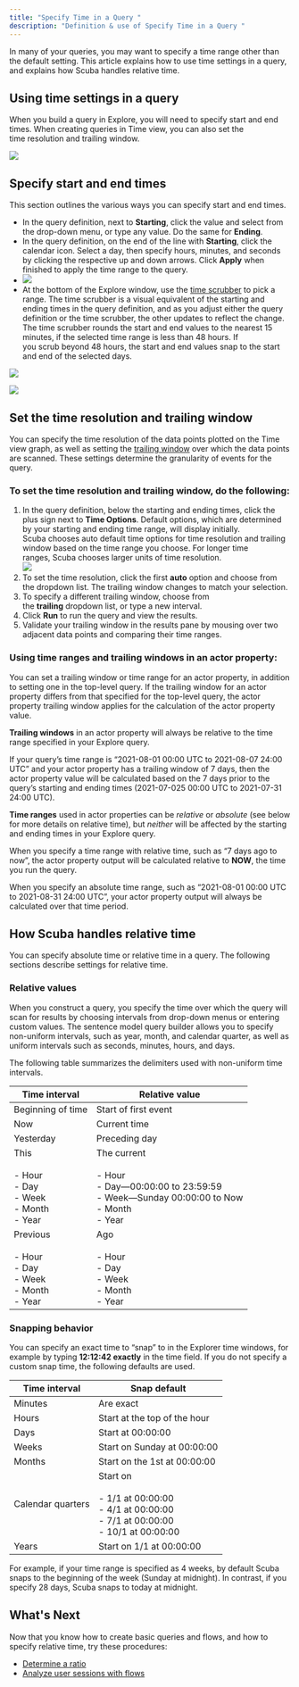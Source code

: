 ```yaml
---
title: "Specify Time in a Query "
description: "Definition & use of Specify Time in a Query "
---
```

In many of your queries, you may want to specify a time range other than the default setting. This article explains how to use time settings in a query, and explains how Scuba handles relative time.

## Using time settings in a query

When you build a query in Explore, you will need to specify start and end times. When creating queries in Time view, you can also set the time resolution and trailing window.

![](./attachments/v5Time.png)

## Specify start and end times

This section outlines the various ways you can specify start and end times.

- In the query definition, next to **Starting**, click the value and select from the drop-down menu, or type any value. Do the same for **Ending**.
- In the query definition, on the end of the line with **Starting**, click the calendar icon. Select a day, then specify hours, minutes, and seconds by clicking the respective up and down arrows. Click **Apply** when finished to apply the time range to the query.  
- ![](./attachments/v5SelectDate03.gif)
- At the bottom of the Explore window, use the [time scrubber](/measure_iq/glossary/time-scrubber) to pick a range. The time scrubber is a visual equivalent of the starting and ending times in the query definition, and as you adjust either the query definition or the time scrubber, the other updates to reflect the change. The time scrubber rounds the start and end values to the nearest 15 minutes, if the selected time range is less than 48 hours. If you scrub beyond 48 hours, the start and end values snap to the start and end of the selected days.

![](./attachments/v5TimeScrubber02.png)

![](./attachments/v5TimeScrubber.png)

## Set the time resolution and trailing window

You can specify the time resolution of the data points plotted on the Time view graph, as well as setting the [trailing window](/measure_iq/glossary/trailing-window) over which the data points are scanned. These settings determine the granularity of events for the query.

### To set the time resolution and trailing window, do the following:

1. In the query definition, below the starting and ending times, click the plus sign next to **Time Options**. Default options, which are determined by your starting and ending time range, will display initially. Scuba chooses auto default time options for time resolution and trailing window based on the time range you choose. For longer time ranges, Scuba chooses larger units of time resolution.  
![](./attachments/TimeOptions.gif)
2. To set the time resolution, click the first **auto** option and choose from the dropdown list. The trailing window changes to match your selection.
3. To specify a different trailing window, choose from the **trailing** dropdown list, or type a new interval.
4. Click **Run** to run the query and view the results.
5. Validate your trailing window in the results pane by mousing over two adjacent data points and comparing their time ranges.

### Using time ranges and trailing windows in an actor property:

You can set a trailing window or time range for an actor property, in addition to setting one in the top-level query. If the trailing window for an actor property differs from that specified for the top-level query, the actor property trailing window applies for the calculation of the actor property value.

**Trailing windows** in an actor property will always be relative to the time range specified in your Explore query.

If your query’s time range is “2021-08-01 00:00 UTC to 2021-08-07 24:00 UTC” and your actor property has a trailing window of 7 days, then the actor property value will be calculated based on the 7 days prior to the query’s starting and ending times (2021-07-025 00:00 UTC to 2021-07-31 24:00 UTC).

**Time ranges** used in actor properties can be *relative* or *absolute* (see below for more details on relative time), but *neither* will be affected by the starting and ending times in your Explore query.

When you specify a time range with relative time, such as “7 days ago to now”, the actor property output will be calculated relative to **NOW**, the time you run the query.

When you specify an absolute time range, such as “2021-08-01 00:00 UTC to 2021-08-31 24:00 UTC”, your actor property output will always be calculated over that time period.

## How Scuba handles relative time

You can specify absolute time or relative time in a query. The following sections describe settings for relative time.

### Relative values

When you construct a query, you specify the time over which the query will scan for results by choosing intervals from drop-down menus or entering custom values. The sentence model query builder allows you to specify non-uniform intervals, such as year, month, and calendar quarter, as well as uniform intervals such as seconds, minutes, hours, and days.

The following table summarizes the delimiters used with non-uniform time intervals.

| Time interval | Relative value |
| --- | --- |
| Beginning of time | Start of first event |
| Now | Current time |
| Yesterday | Preceding day |
| This<br><br>- Hour<br>- Day<br>- Week<br>- Month<br>- Year | The current<br><br>- Hour<br>- Day—00:00:00 to 23:59:59<br>- Week—Sunday 00:00:00 to Now<br>- Month <br>- Year |
| Previous<br><br>- Hour<br>- Day<br>- Week<br>- Month<br>- Year | Ago<br><br>- Hour<br>- Day<br>- Week<br>- Month<br>- Year |

### Snapping behavior

You can specify an exact time to “snap” to in the Explorer time windows, for example by typing **12:12:42 exactly** in the time field. If you do not specify a custom snap time, the following defaults are used.

| Time interval | Snap default |
| --- | --- |
| Minutes | Are exact |
| Hours | Start at the top of the hour |
| Days | Start at 00:00:00 |
| Weeks | Start on Sunday at 00:00:00 |
| Months | Start on the 1st at 00:00:00 |
| Calendar quarters | Start on<br><br>- 1/1 at 00:00:00<br>- 4/1 at 00:00:00<br>- 7/1 at 00:00:00<br>- 10/1 at 00:00:00 |
| Years | Start on 1/1 at 00:00:00 |

For example, if your time range is specified as 4 weeks, by default Scuba snaps to the beginning of the week (Sunday at midnight). In contrast, if you specify 28 days, Scuba snaps to today at midnight.

## What's Next

Now that you know how to create basic queries and flows, and how to specify relative time, try these procedures:

- [Determine a ratio](../../../scuba-guides/scuba-tutorials/work-with-queries/determine-a-ratio)
- [Analyze user sessions with flows](../../scuba-user-guides/analyze-user-paths-with-flows/example-analyze-user-sessions-with-flows)